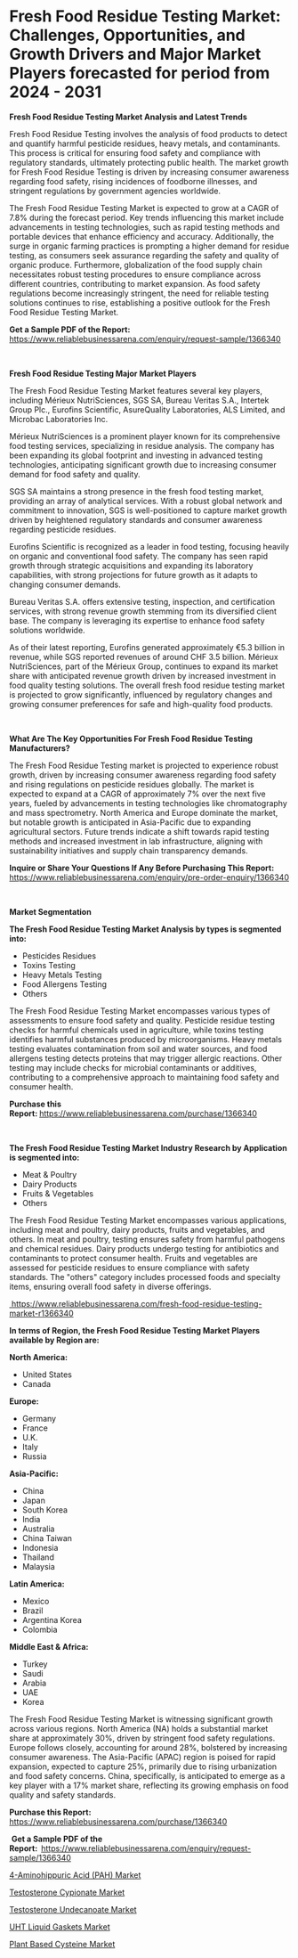 <p><h1>Fresh Food Residue Testing Market: Challenges, Opportunities, and Growth Drivers and Major Market Players forecasted for period from 2024 - 2031</h1></p><p><strong>Fresh Food Residue Testing Market Analysis and Latest Trends</strong></p>
<p><p>Fresh Food Residue Testing involves the analysis of food products to detect and quantify harmful pesticide residues, heavy metals, and contaminants. This process is critical for ensuring food safety and compliance with regulatory standards, ultimately protecting public health. The market growth for Fresh Food Residue Testing is driven by increasing consumer awareness regarding food safety, rising incidences of foodborne illnesses, and stringent regulations by government agencies worldwide.</p><p>The Fresh Food Residue Testing Market is expected to grow at a CAGR of 7.8% during the forecast period. Key trends influencing this market include advancements in testing technologies, such as rapid testing methods and portable devices that enhance efficiency and accuracy. Additionally, the surge in organic farming practices is prompting a higher demand for residue testing, as consumers seek assurance regarding the safety and quality of organic produce. Furthermore, globalization of the food supply chain necessitates robust testing procedures to ensure compliance across different countries, contributing to market expansion. As food safety regulations become increasingly stringent, the need for reliable testing solutions continues to rise, establishing a positive outlook for the Fresh Food Residue Testing Market.</p></p>
<p><strong>Get a Sample PDF of the Report:&nbsp;</strong> <a href="https://www.reliablebusinessarena.com/enquiry/request-sample/1366340">https://www.reliablebusinessarena.com/enquiry/request-sample/1366340</a></p>
<p>&nbsp;</p>
<p><strong>Fresh Food Residue Testing Major Market Players</strong></p>
<p><p>The Fresh Food Residue Testing Market features several key players, including Mérieux NutriSciences, SGS SA, Bureau Veritas S.A., Intertek Group Plc., Eurofins Scientific, AsureQuality Laboratories, ALS Limited, and Microbac Laboratories Inc. </p><p>Mérieux NutriSciences is a prominent player known for its comprehensive food testing services, specializing in residue analysis. The company has been expanding its global footprint and investing in advanced testing technologies, anticipating significant growth due to increasing consumer demand for food safety and quality.</p><p>SGS SA maintains a strong presence in the fresh food testing market, providing an array of analytical services. With a robust global network and commitment to innovation, SGS is well-positioned to capture market growth driven by heightened regulatory standards and consumer awareness regarding pesticide residues.</p><p>Eurofins Scientific is recognized as a leader in food testing, focusing heavily on organic and conventional food safety. The company has seen rapid growth through strategic acquisitions and expanding its laboratory capabilities, with strong projections for future growth as it adapts to changing consumer demands.</p><p>Bureau Veritas S.A. offers extensive testing, inspection, and certification services, with strong revenue growth stemming from its diversified client base. The company is leveraging its expertise to enhance food safety solutions worldwide.</p><p>As of their latest reporting, Eurofins generated approximately €5.3 billion in revenue, while SGS reported revenues of around CHF 3.5 billion. Mérieux NutriSciences, part of the Mérieux Group, continues to expand its market share with anticipated revenue growth driven by increased investment in food quality testing solutions. The overall fresh food residue testing market is projected to grow significantly, influenced by regulatory changes and growing consumer preferences for safe and high-quality food products.</p></p>
<p>&nbsp;</p>
<p><strong>What Are The Key Opportunities For Fresh Food Residue Testing Manufacturers?</strong></p>
<p><p>The Fresh Food Residue Testing market is projected to experience robust growth, driven by increasing consumer awareness regarding food safety and rising regulations on pesticide residues globally. The market is expected to expand at a CAGR of approximately 7% over the next five years, fueled by advancements in testing technologies like chromatography and mass spectrometry. North America and Europe dominate the market, but notable growth is anticipated in Asia-Pacific due to expanding agricultural sectors. Future trends indicate a shift towards rapid testing methods and increased investment in lab infrastructure, aligning with sustainability initiatives and supply chain transparency demands.</p></p>
<p><strong>Inquire or Share Your Questions If Any Before Purchasing This Report:</strong> <a href="https://www.reliablebusinessarena.com/enquiry/pre-order-enquiry/1366340">https://www.reliablebusinessarena.com/enquiry/pre-order-enquiry/1366340</a></p>
<p>&nbsp;</p>
<p><strong>Market Segmentation</strong></p>
<p><strong>The Fresh Food Residue Testing Market Analysis by types is segmented into:</strong></p>
<p><ul><li>Pesticides Residues</li><li>Toxins Testing</li><li>Heavy Metals Testing</li><li>Food Allergens Testing</li><li>Others</li></ul></p>
<p><p>The Fresh Food Residue Testing Market encompasses various types of assessments to ensure food safety and quality. Pesticide residue testing checks for harmful chemicals used in agriculture, while toxins testing identifies harmful substances produced by microorganisms. Heavy metals testing evaluates contamination from soil and water sources, and food allergens testing detects proteins that may trigger allergic reactions. Other testing may include checks for microbial contaminants or additives, contributing to a comprehensive approach to maintaining food safety and consumer health.</p></p>
<p><strong>Purchase this Report:&nbsp;</strong><a href="https://www.reliablebusinessarena.com/purchase/1366340">https://www.reliablebusinessarena.com/purchase/1366340</a></p>
<p>&nbsp;</p>
<p><strong>The Fresh Food Residue Testing Market Industry Research by Application is segmented into:</strong></p>
<p><ul><li>Meat & Poultry</li><li>Dairy Products</li><li>Fruits & Vegetables</li><li>Others</li></ul></p>
<p><p>The Fresh Food Residue Testing Market encompasses various applications, including meat and poultry, dairy products, fruits and vegetables, and others. In meat and poultry, testing ensures safety from harmful pathogens and chemical residues. Dairy products undergo testing for antibiotics and contaminants to protect consumer health. Fruits and vegetables are assessed for pesticide residues to ensure compliance with safety standards. The "others" category includes processed foods and specialty items, ensuring overall food safety in diverse offerings.</p></p>
<p><a href="https://www.reliablebusinessarena.com/fresh-food-residue-testing-market-r1366340">&nbsp;https://www.reliablebusinessarena.com/fresh-food-residue-testing-market-r1366340</a></p>
<p><strong>In terms of Region, the Fresh Food Residue Testing Market Players available by Region are:</strong></p>
<p>
    <p> <strong> North America: </strong>
        <ul>
            <li>United States</li>
            <li>Canada</li>
        </ul>
        </p> 
    <p> <strong> Europe: </strong>
        <ul>
            <li>Germany</li>
            <li>France</li>
            <li>U.K.</li>
            <li>Italy</li>
            <li>Russia</li>
        </ul>
        </p> 
    <p> <strong> Asia-Pacific: </strong>
        <ul>
            <li>China</li>
            <li>Japan</li>
            <li>South Korea</li>
            <li>India</li>
            <li>Australia</li>
            <li>China Taiwan</li>
            <li>Indonesia</li>
            <li>Thailand</li>
            <li>Malaysia</li>
        </ul>
        </p> 
    <p> <strong> Latin America: </strong>
        <ul>
            <li>Mexico</li>
            <li>Brazil</li>
            <li>Argentina Korea</li>
            <li>Colombia</li>
        </ul>
        </p> 
    <p> <strong> Middle East & Africa: </strong>
        <ul>
            <li>Turkey</li>
            <li>Saudi</li>
            <li>Arabia</li>
            <li>UAE</li>
            <li>Korea</li>
        </ul>
    </p>
    </p>
<p><p>The Fresh Food Residue Testing Market is witnessing significant growth across various regions. North America (NA) holds a substantial market share at approximately 30%, driven by stringent food safety regulations. Europe follows closely, accounting for around 28%, bolstered by increasing consumer awareness. The Asia-Pacific (APAC) region is poised for rapid expansion, expected to capture 25%, primarily due to rising urbanization and food safety concerns. China, specifically, is anticipated to emerge as a key player with a 17% market share, reflecting its growing emphasis on food quality and safety standards.</p></p>
<p><strong>Purchase this Report: </strong><a href="https://www.reliablebusinessarena.com/purchase/1366340">https://www.reliablebusinessarena.com/purchase/1366340</a></p>
<p>&nbsp;<strong>Get a Sample PDF of the Report:&nbsp;&nbsp;</strong><a href="https://www.reliablebusinessarena.com/enquiry/request-sample/1366340">https://www.reliablebusinessarena.com/enquiry/request-sample/1366340</a></p>
<p><strong></strong></p>
<p><p><a href="https://issuu.com/reportprime-2/docs/4-aminohippuric-acid-pah-market-siz_e005d3c1818340">4-Aminohippuric Acid (PAH) Market</a></p><p><a href="https://www.linkedin.com/pulse/mapping-testosterone-cypionate-market-trends-challenges-breakthroughs-ca50f?trackingId=skmMosUrSymR7cjvzrr97Q%3D%3D">Testosterone Cypionate Market</a></p><p><a href="https://www.linkedin.com/pulse/global-testosterone-undecanoate-market-share-growth-opportunities-zci8f?trackingId=ZADEGDqTQle57MSNpD2LWg%3D%3D">Testosterone Undecanoate Market</a></p><p><a href="https://github.com/provorikovar/Market-Research-Report-List-6/blob/main/uht-liquid-gaskets-market.md">UHT Liquid Gaskets Market</a></p><p><a href="https://issuu.com/reportprime-2/docs/plant-based-cysteine-market-size-20_b4256d12794a82">Plant Based Cysteine Market</a></p></p>